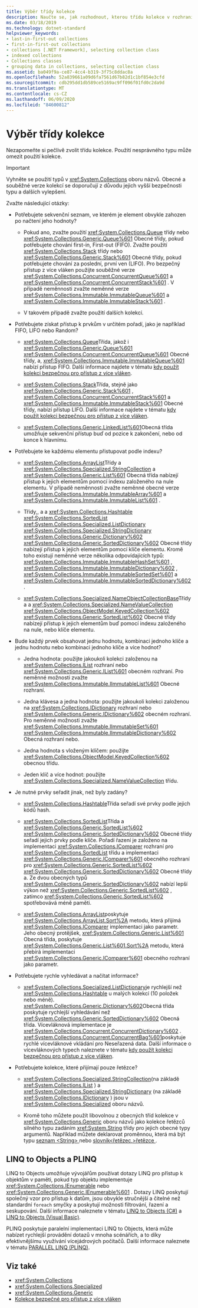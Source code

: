 ```yaml
---
title: Výběr třídy kolekce
description: Naučte se, jak rozhodnout, kterou třídu kolekce v rozhraní .NET zvolit. Použití nesprávného typu může omezit použití kolekce.
ms.date: 03/18/2019
ms.technology: dotnet-standard
helpviewer_keywords:
- last-in-first-out collections
- first-in-first-out collections
- collections [.NET Framework], selecting collection class
- indexed collections
- Collections classes
- grouping data in collections, selecting collection class
ms.assetid: ba049f9a-ce87-4cc4-b319-3f75c8ddac8a
ms.openlocfilehash: 52a839661a09d6fa7561d67b82d1c1bf854e3cfd
ms.sourcegitcommit: cdb295dd1db589ce5169ac9ff096f01fd0c2da9d
ms.translationtype: MT
ms.contentlocale: cs-CZ
ms.lasthandoff: 06/09/2020
ms.locfileid: "84600812"
---
```

# <a name="selecting-a-collection-class"></a>Výběr třídy kolekce

Nezapomeňte si pečlivě zvolit třídu kolekce. Použití nesprávného typu může omezit použití kolekce.

> [!IMPORTANT]
> Vyhněte se použití typů v <xref:System.Collections> oboru názvů. Obecné a souběžné verze kolekcí se doporučují z důvodu jejich vyšší bezpečnosti typu a dalších vylepšení.

Zvažte následující otázky:

- Potřebujete sekvenční seznam, ve kterém je element obvykle zahozen po načtení jeho hodnoty?

  - Pokud ano, zvažte použití <xref:System.Collections.Queue> třídy nebo <xref:System.Collections.Generic.Queue%601> Obecné třídy, pokud potřebujete chování first-in, First-out (FIFO). Zvažte použití <xref:System.Collections.Stack> třídy nebo <xref:System.Collections.Generic.Stack%601> Obecné třídy, pokud potřebujete chování za poslední, první ven (LIFO). Pro bezpečný přístup z více vláken použijte souběžné verze <xref:System.Collections.Concurrent.ConcurrentQueue%601> a <xref:System.Collections.Concurrent.ConcurrentStack%601> . V případě neměnnosti zvažte neměnné verze <xref:System.Collections.Immutable.ImmutableQueue%601> a <xref:System.Collections.Immutable.ImmutableStack%601> .

  - V takovém případě zvažte použití dalších kolekcí.

- Potřebujete získat přístup k prvkům v určitém pořadí, jako je například FIFO, LIFO nebo Random?

  - <xref:System.Collections.Queue>Třída, jakož i <xref:System.Collections.Generic.Queue%601> <xref:System.Collections.Concurrent.ConcurrentQueue%601> Obecné třídy, a, <xref:System.Collections.Immutable.ImmutableQueue%601> nabízí přístup FIFO. Další informace najdete v tématu [kdy použít kolekci bezpečnou pro přístup z více vláken](thread-safe/when-to-use-a-thread-safe-collection.md).

  - <xref:System.Collections.Stack>Třída, stejně jako <xref:System.Collections.Generic.Stack%601> , <xref:System.Collections.Concurrent.ConcurrentStack%601> a <xref:System.Collections.Immutable.ImmutableStack%601> Obecné třídy, nabízí přístup LIFO. Další informace najdete v tématu [kdy použít kolekci bezpečnou pro přístup z více vláken](thread-safe/when-to-use-a-thread-safe-collection.md).

  - <xref:System.Collections.Generic.LinkedList%601>Obecná třída umožňuje sekvenční přístup buď od pozice k zakončení, nebo od konce k hlavnímu.

- Potřebujete ke každému elementu přistupovat podle indexu?

  - <xref:System.Collections.ArrayList>Třídy a <xref:System.Collections.Specialized.StringCollection> a <xref:System.Collections.Generic.List%601> Obecná třída nabízejí přístup k jejich elementům pomocí indexu založeného na nule elementu. V případě neměnnosti zvažte neměnné obecné verze <xref:System.Collections.Immutable.ImmutableArray%601> a <xref:System.Collections.Immutable.ImmutableList%601> .

  - Třídy,, a a <xref:System.Collections.Hashtable> <xref:System.Collections.SortedList> <xref:System.Collections.Specialized.ListDictionary> <xref:System.Collections.Specialized.StringDictionary> <xref:System.Collections.Generic.Dictionary%602> <xref:System.Collections.Generic.SortedDictionary%602> Obecné třídy nabízejí přístup k jejich elementům pomocí klíče elementu. Kromě toho existují neměnné verze několika odpovídajících typů: <xref:System.Collections.Immutable.ImmutableHashSet%601> , <xref:System.Collections.Immutable.ImmutableDictionary%602> , <xref:System.Collections.Immutable.ImmutableSortedSet%601> a <xref:System.Collections.Immutable.ImmutableSortedDictionary%602> .

  - <xref:System.Collections.Specialized.NameObjectCollectionBase>Třídy a a <xref:System.Collections.Specialized.NameValueCollection> <xref:System.Collections.ObjectModel.KeyedCollection%602> <xref:System.Collections.Generic.SortedList%602> Obecné třídy nabízejí přístup k jejich elementům buď pomocí indexu založeného na nule, nebo klíče elementu.

- Bude každý prvek obsahovat jednu hodnotu, kombinaci jednoho klíče a jednu hodnotu nebo kombinaci jednoho klíče a více hodnot?

  - Jedna hodnota: použijte jakoukoli kolekci založenou na <xref:System.Collections.IList> rozhraní nebo <xref:System.Collections.Generic.IList%601> obecném rozhraní. Pro neměnné možnosti zvažte <xref:System.Collections.Immutable.IImmutableList%601> Obecné rozhraní.

  - Jedna klávesa a jedna hodnota: použijte jakoukoli kolekci založenou na <xref:System.Collections.IDictionary> rozhraní nebo <xref:System.Collections.Generic.IDictionary%602> obecném rozhraní. Pro neměnné možnosti zvažte <xref:System.Collections.Immutable.IImmutableSet%601> <xref:System.Collections.Immutable.IImmutableDictionary%602> Obecná rozhraní nebo.

  - Jedna hodnota s vloženým klíčem: použijte <xref:System.Collections.ObjectModel.KeyedCollection%602> obecnou třídu.

  - Jeden klíč a více hodnot: použijte <xref:System.Collections.Specialized.NameValueCollection> třídu.

- Je nutné prvky seřadit jinak, než byly zadány?

  - <xref:System.Collections.Hashtable>Třída seřadí své prvky podle jejich kódů hash.

  - <xref:System.Collections.SortedList>Třída a <xref:System.Collections.Generic.SortedList%602> <xref:System.Collections.Generic.SortedDictionary%602> Obecné třídy seřadí jejich prvky podle klíče. Pořadí řazení je založeno na implementaci <xref:System.Collections.IComparer> rozhraní pro <xref:System.Collections.SortedList> třídu a implementaci <xref:System.Collections.Generic.IComparer%601> obecného rozhraní pro <xref:System.Collections.Generic.SortedList%602> <xref:System.Collections.Generic.SortedDictionary%602> Obecné třídy a. Ze dvou obecných typů <xref:System.Collections.Generic.SortedDictionary%602> nabízí lepší výkon než <xref:System.Collections.Generic.SortedList%602> , zatímco <xref:System.Collections.Generic.SortedList%602> spotřebovává méně paměti.

  - <xref:System.Collections.ArrayList>poskytuje <xref:System.Collections.ArrayList.Sort%2A> metodu, která přijímá <xref:System.Collections.IComparer> implementaci jako parametr. Jeho obecný protějšek, <xref:System.Collections.Generic.List%601> Obecná třída, poskytuje <xref:System.Collections.Generic.List%601.Sort%2A> metodu, která přebírá implementaci <xref:System.Collections.Generic.IComparer%601> obecného rozhraní jako parametr.

- Potřebujete rychle vyhledávat a načítat informace?

  - <xref:System.Collections.Specialized.ListDictionary>je rychlejší než <xref:System.Collections.Hashtable> u malých kolekcí (10 položek nebo méně). <xref:System.Collections.Generic.Dictionary%602>Obecná třída poskytuje rychlejší vyhledávání než <xref:System.Collections.Generic.SortedDictionary%602> Obecná třída. Vícevláknová implementace je <xref:System.Collections.Concurrent.ConcurrentDictionary%602> . <xref:System.Collections.Concurrent.ConcurrentBag%601>poskytuje rychlé vícevláknové vkládání pro Neseřazená data. Další informace o vícevláknových typech naleznete v tématu [kdy použít kolekci bezpečnou pro přístup z více vláken](thread-safe/when-to-use-a-thread-safe-collection.md).

- Potřebujete kolekce, které přijímají pouze řetězce?

  - <xref:System.Collections.Specialized.StringCollection>(na základě <xref:System.Collections.IList> ) a <xref:System.Collections.Specialized.StringDictionary> (na základě <xref:System.Collections.IDictionary> ) jsou v <xref:System.Collections.Specialized> oboru názvů.

  - Kromě toho můžete použít libovolnou z obecných tříd kolekce v <xref:System.Collections.Generic> oboru názvů jako kolekce řetězců silného typu zadáním <xref:System.String> třídy pro jejich obecné typy argumentů. Například můžete deklarovat proměnnou, která má být typu [seznam \<String> ](xref:System.Collections.Generic.List%601) nebo [slovník<řetězec,>řetězce ](xref:System.Collections.Generic.Dictionary%602).

## <a name="linq-to-objects-and-plinq"></a>LINQ to Objects a PLINQ

LINQ to Objects umožňuje vývojářům používat dotazy LINQ pro přístup k objektům v paměti, pokud typ objektu implementuje <xref:System.Collections.IEnumerable> nebo <xref:System.Collections.Generic.IEnumerable%601> . Dotazy LINQ poskytují společný vzor pro přístup k datům, jsou obvykle stručnější a čitelné než standardní `foreach` smyčky a poskytují možnosti filtrování, řazení a seskupování. Další informace naleznete v tématu [LINQ to Objects (C#)](../../csharp/programming-guide/concepts/linq/linq-to-objects.md) a [LINQ to Objects (Visual Basic)](../../visual-basic/programming-guide/concepts/linq/linq-to-objects.md).

PLINQ poskytuje paralelní implementaci LINQ to Objects, která může nabízet rychlejší provádění dotazů v mnoha scénářích, a to díky efektivnějšímu využívání vícejádrových počítačů. Další informace naleznete v tématu [PARALLEL LINQ (PLINQ)](../parallel-programming/introduction-to-plinq.md).

## <a name="see-also"></a>Viz také

- <xref:System.Collections>
- <xref:System.Collections.Specialized>
- <xref:System.Collections.Generic>
- [Kolekce bezpečné pro přístup z více vláken](thread-safe/index.md)
